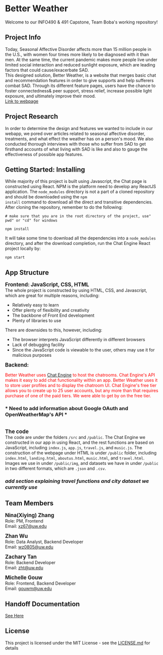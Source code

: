# Better Weather
Welcome to our INFO490 & 491 Capstone, Team Boba's working repository! <br/>

## Project Info
Today, Seasonal Affective Disorder affects more than 15 million people in the U.S., with women four times more likely to be diagnosed with it than men. At the same time, the current pandemic makes more people live under limited social interaction and reduced sunlight exposure, which are leading factors that could cause/exacerbate SAD. <br/>
This designed solution, Better Weather, is a website that merges basic chat and recommendation features in order to give supports and help sufferers combat SAD. Through its different feature pages, users have the chance to foster connectedness& peer support, stress relief, increase possible light exposure, and ultimately improve their mood.<br/>
<a href='https://okenchuu.github.io/capstone_teamboba/landing.html'>Link to webpage</a>
<br>

## Project Research
In order to determine the design and features we wanted to include in our webapp, we pored over articles related to seasonal affective disorder, treatments, and what effect the weather has on a person's mood. We also conducted thorough interviews with those who suffer from SAD to get firsthand accounts of what living with SAD is like and also to gauge the effectiveness of possible app features. 

## Getting Started: Installing
While majority of this project is built using Javascript, the Chat page is constructed using React. NPM is the platform need to develop any ReactJS application. The <code>node_modules</code> directory is not a part of a cloned repository and should be downloaded using the <code>npm install</code> command to download all the direct and transitive dependencies. After cloning the repository, remember to do the following:

```
# make sure that you are in the root directory of the project, use" pwd" or "cd" for windows

npm install
```

It will take some time to download all the dependencies into a <code>node_modules</code> directory, and after the download completion, run the Chat Engine React project locally by:

```
npm start
```

## App Structure
<span style="font-size:17px;">**Frontend: JavaScript, CSS, HTML**</span><br>
The whole project is constructed by using HTML, CSS, and Javascript, which are great for multiple reasons, including:<br>
<ul>
<li>Relatively easy to learn</li>
<li>Offer plenty of flexibility and creativity </li>
<li>The backbone of Front End development</li>
<li>Plenty of libraries to use</li>
</ul>
There are downsides to this, however, including:
<ul>
<li>The browser interprets JavaScript differently in different browsers</li>
<li>Lack of debugging facility </li>
<li>Since the JavaScript code is viewable to the user, others may use it for malicious purposes</li>
</ul>
<strong style="font-size:17px;">Backend:</strong><br>

<span style="color: red">Better Weather uses <a href='https://chatengine.io/'>Chat Engine</a> to host the chatrooms. Chat Engine's API makes it easy to add chat functionality within an app. Better Weather uses it to store user profiles and to display the chatroom UI. Chat Engine's free tier allows you to create up to 25 user accounts, but any more than that requires purchase of one of the paid tiers. We were able to get by on the free tier.</span><br>

### * Need to add information about Google OAuth and OpenWeatherMap's API *<br><br>

<strong style="font-size:17px;">The code</strong><br>
The code are under the folders <code>/src</code> and <code>/public</code>. The Chat Engine we constructed in our app in using React, and the rest functions are based on JavaScript, including <code>index.js</code>, <code>app.js</code>, <code>travel.js</code>, and <code>music.js</code>. The construction of the webpage under HTML is under <code>/public</code> folder, including <code>index.html</code>, <code>landing.html</code>, <code>aboutus.html</code>, <code>music.html</code>, and <code>travel.html</code>. Images we use in under <code>/public/img</code>, and datasets we have in under <code>/public</code> in two different formats, which are <code>.json</code> and <code>.csv</code>.

### *add section explaining travel functions and city dataset we currently use*

## Team Members
<span style="font-size:17px;">**Nina(Xiying) Zhang**</span><br>
Role: PM, Frontend<br>
Email: xz67@uw.edu

<span style="font-size:17px;">**Zhan Wu**</span><br>
Role: Data Analyst, Backend Developer<br>
Email: wz0805@uw.edu

<span style="font-size:17px;">**Zachary Tan**</span><br>
Role: Backend Developer<br>
Email: zht@uw.edu

<span style="font-size:17px;">**Michelle Gouw**</span><br>
Role: Frontend, Backend Developer<br>
Email: gouwm@uw.edu

## Handoff Documentation
<a href='https://github.com/Okenchuu/capstone_teamboba/blob/main/documentation/Handoff.md'>See Here</a>

## License
This project is licensed under the MIT License - see the <a href='https://github.com/Okenchuu/capstone_teamboba/blob/main/LICENSE.md'>LICENSE.md</a> for details
